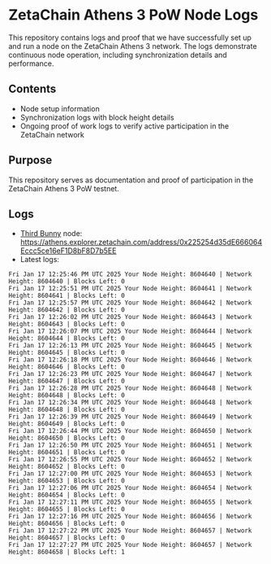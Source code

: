 # ZetaChain Athens 3 PoW Node Logs
This repository contains logs and proof that we have successfully set up and run a node on the ZetaChain Athens 3 network. The logs demonstrate continuous node operation, including synchronization details and performance.

## Contents
- Node setup information
- Synchronization logs with block height details
- Ongoing proof of work logs to verify active participation in the ZetaChain network

## Purpose
This repository serves as documentation and proof of participation in the ZetaChain Athens 3 PoW testnet.

## Logs

- [Third Bunny](https://thirdbunny.xyz/) node: https://athens.explorer.zetachain.com/address/0x225254d35dE666064Eccc5ce16eF1D8bF8D7b5EE
- Latest logs:
```
Fri Jan 17 12:25:46 PM UTC 2025 Your Node Height: 8604640 | Network Height: 8604640 | Blocks Left: 0
Fri Jan 17 12:25:51 PM UTC 2025 Your Node Height: 8604641 | Network Height: 8604641 | Blocks Left: 0
Fri Jan 17 12:25:57 PM UTC 2025 Your Node Height: 8604642 | Network Height: 8604642 | Blocks Left: 0
Fri Jan 17 12:26:02 PM UTC 2025 Your Node Height: 8604643 | Network Height: 8604643 | Blocks Left: 0
Fri Jan 17 12:26:07 PM UTC 2025 Your Node Height: 8604644 | Network Height: 8604644 | Blocks Left: 0
Fri Jan 17 12:26:13 PM UTC 2025 Your Node Height: 8604645 | Network Height: 8604645 | Blocks Left: 0
Fri Jan 17 12:26:18 PM UTC 2025 Your Node Height: 8604646 | Network Height: 8604646 | Blocks Left: 0
Fri Jan 17 12:26:23 PM UTC 2025 Your Node Height: 8604647 | Network Height: 8604647 | Blocks Left: 0
Fri Jan 17 12:26:28 PM UTC 2025 Your Node Height: 8604648 | Network Height: 8604648 | Blocks Left: 0
Fri Jan 17 12:26:34 PM UTC 2025 Your Node Height: 8604648 | Network Height: 8604648 | Blocks Left: 0
Fri Jan 17 12:26:39 PM UTC 2025 Your Node Height: 8604649 | Network Height: 8604649 | Blocks Left: 0
Fri Jan 17 12:26:44 PM UTC 2025 Your Node Height: 8604650 | Network Height: 8604650 | Blocks Left: 0
Fri Jan 17 12:26:50 PM UTC 2025 Your Node Height: 8604651 | Network Height: 8604651 | Blocks Left: 0
Fri Jan 17 12:26:55 PM UTC 2025 Your Node Height: 8604652 | Network Height: 8604652 | Blocks Left: 0
Fri Jan 17 12:27:00 PM UTC 2025 Your Node Height: 8604653 | Network Height: 8604653 | Blocks Left: 0
Fri Jan 17 12:27:06 PM UTC 2025 Your Node Height: 8604654 | Network Height: 8604654 | Blocks Left: 0
Fri Jan 17 12:27:11 PM UTC 2025 Your Node Height: 8604655 | Network Height: 8604655 | Blocks Left: 0
Fri Jan 17 12:27:16 PM UTC 2025 Your Node Height: 8604656 | Network Height: 8604656 | Blocks Left: 0
Fri Jan 17 12:27:22 PM UTC 2025 Your Node Height: 8604657 | Network Height: 8604657 | Blocks Left: 0
Fri Jan 17 12:27:27 PM UTC 2025 Your Node Height: 8604657 | Network Height: 8604658 | Blocks Left: 1
```
